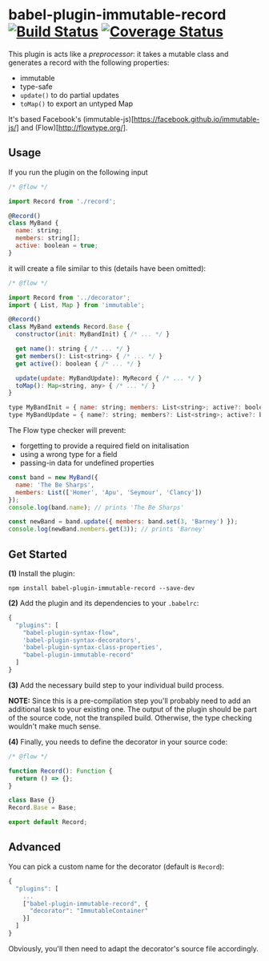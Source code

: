 # babel-plugin-immutable-record [![Build Status](https://travis-ci.org/stephanos/babel-plugin-immutable-record.svg)](https://travis-ci.org/stephanos/babel-plugin-immutable-record) [![Coverage Status](https://coveralls.io/repos/stephanos/babel-plugin-immutable-record/badge.svg?branch=master&service=github)](https://coveralls.io/github/stephanos/babel-plugin-immutable-record?branch=master)


This plugin is acts like a *preprocessor*: it takes a mutable class
and generates a record with the following properties:

  - immutable
  - type-safe
  - `update()` to do partial updates
  - `toMap()` to export an untyped Map

It's based Facebook's
  (immutable-js)[https://facebook.github.io/immutable-js/]
  and
  (Flow)[http://flowtype.org/].


## Usage

If you run the plugin on the following input

```js
/* @flow */

import Record from './record';

@Record()
class MyBand {
  name: string;
  members: string[];
  active: boolean = true;
}
```

it will create a file similar to this (details have been omitted):

```js
/* @flow */

import Record from '../decorator';
import { List, Map } from 'immutable';

@Record()
class MyBand extends Record.Base {
  constructor(init: MyBandInit) { /* ... */ }

  get name(): string { /* ... */ }
  get members(): List<string> { /* ... */ }
  get active(): boolean { /* ... */ }

  update(update: MyBandUpdate): MyRecord { /* ... */ }
  toMap(): Map<string, any> { /* ... */ }
}

type MyBandInit = { name: string; members: List<string>; active?: boolean };
type MyBandUpdate = { name?: string; members?: List<string>; active?: boolean };
```

The Flow type checker will prevent:

   - forgetting to provide a required field on initalisation
   - using a wrong type for a field
   - passing-in data for undefined properties

```js
const band = new MyBand({
  name: 'The Be Sharps',
  members: List(['Homer', 'Apu', 'Seymour', 'Clancy'])
});
console.log(band.name); // prints 'The Be Sharps'

const newBand = band.update({ members: band.set(3, 'Barney') });
console.log(newBand.members.get(3)); // prints 'Barney'
```

## Get Started

**(1)** Install the plugin:

```
npm install babel-plugin-immutable-record --save-dev
```

**(2)** Add the plugin and its dependencies to your `.babelrc`:

```js
{
  "plugins": [
    "babel-plugin-syntax-flow",
    'babel-plugin-syntax-decorators',
    'babel-plugin-syntax-class-properties',
    "babel-plugin-immutable-record"
  ]
}
```

**(3)** Add the necessary build step to your individual build process.

**NOTE:** Since this is a pre-compilation step you'll probably need to add
an additional task to your existing one. The output of the plugin
should be part of the source code, not the transpiled build.
Otherwise, the type checking wouldn't make much sense.

**(4)** Finally, you needs to define the decorator in your source code:

```js
/* @flow */

function Record(): Function {
  return () => {};
}

class Base {}
Record.Base = Base;

export default Record;
```


## Advanced

You can pick a custom name for the decorator (default is `Record`):

```js
{
  "plugins": [
    ...
    ["babel-plugin-immutable-record", {
      "decorator": "ImmutableContainer"
    }]
  ]
}
```

Obviously, you'll then need to adapt the decorator's source file accordingly.
